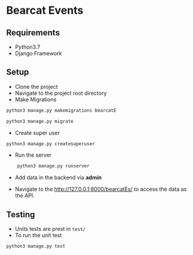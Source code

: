 # Bearcat Events


## Requirements
- Python3.7
- Django Framework

## Setup
- Clone the project
- Navigate to the project root directory
- Make Migrations
```bash
python3 manage.py makemigrations bearcatE

python3 manage.py migrate
```
- Create super user
```bash
python3 manage.py createsuperuser
```
- Run the server
```bash
    python3 manage.py runserver
``` 
- Add data in the backend via __admin__

- Navigate to the http://127.0.0.1:8000/bearcatEs/ to access the data as the API.

## Testing
- Units tests are prest in `test/`
- To run the unit test
```bash
python3 manage.py test
```
